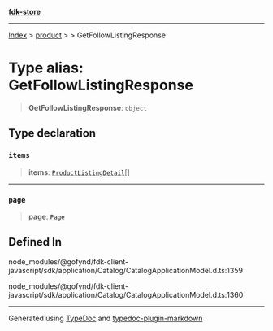 [**fdk-store**](../../../README.md)
***

[Index](../../../API.md) > [product](../../README.md) > [<internal>](../README.md) > GetFollowListingResponse

# Type alias: GetFollowListingResponse

> **GetFollowListingResponse**: `object`

## Type declaration

### `items`

> **items**: [`ProductListingDetail`](type-alias.ProductListingDetail.md)[]

***

### `page`

> **page**: [`Page`](../../../brands/internal_/type-aliases/type-alias.Page.md)

## Defined In

node\_modules/@gofynd/fdk-client-javascript/sdk/application/Catalog/CatalogApplicationModel.d.ts:1359

node\_modules/@gofynd/fdk-client-javascript/sdk/application/Catalog/CatalogApplicationModel.d.ts:1360

***
Generated using [TypeDoc](https://typedoc.org/) and [typedoc-plugin-markdown](https://www.npmjs.com/package/typedoc-plugin-markdown)
